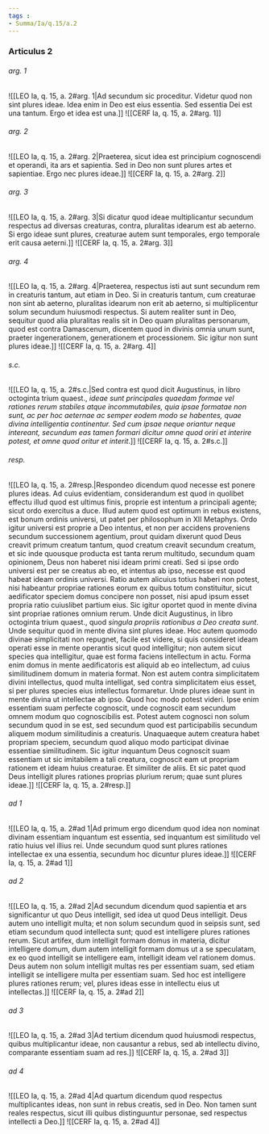 ```yaml
---
tags : 
- Summa/Ia/q.15/a.2
---
```


### Articulus 2

###### arg. 1
![[LEO Ia, q. 15, a. 2#arg. 1|Ad secundum sic proceditur. Videtur quod non sint plures ideae. Idea enim in Deo est eius essentia. Sed essentia Dei est una tantum. Ergo et idea est una.]]
![[CERF Ia, q. 15, a. 2#arg. 1]]

###### arg. 2
![[LEO Ia, q. 15, a. 2#arg. 2|Praeterea, sicut idea est principium cognoscendi et operandi, ita ars et sapientia. Sed in Deo non sunt plures artes et sapientiae. Ergo nec plures ideae.]]
![[CERF Ia, q. 15, a. 2#arg. 2]]

###### arg. 3
![[LEO Ia, q. 15, a. 2#arg. 3|Si dicatur quod ideae multiplicantur secundum respectus ad diversas creaturas, contra, pluralitas idearum est ab aeterno. Si ergo ideae sunt plures, creaturae autem sunt temporales, ergo temporale erit causa aeterni.]]
![[CERF Ia, q. 15, a. 2#arg. 3]]

###### arg. 4
![[LEO Ia, q. 15, a. 2#arg. 4|Praeterea, respectus isti aut sunt secundum rem in creaturis tantum, aut etiam in Deo. Si in creaturis tantum, cum creaturae non sint ab aeterno, pluralitas idearum non erit ab aeterno, si multiplicentur solum secundum huiusmodi respectus. Si autem realiter sunt in Deo, sequitur quod alia pluralitas realis sit in Deo quam pluralitas personarum, quod est contra Damascenum, dicentem quod in divinis omnia unum sunt, praeter ingenerationem, generationem et processionem. Sic igitur non sunt plures ideae.]]
![[CERF Ia, q. 15, a. 2#arg. 4]]

###### s.c.
![[LEO Ia, q. 15, a. 2#s.c.|Sed contra est quod dicit Augustinus, in libro octoginta trium quaest., *ideae sunt principales quaedam formae vel rationes rerum stabiles atque incommutabiles, quia ipsae formatae non sunt, ac per hoc aeternae ac semper eodem modo se habentes, quae divina intelligentia continentur. Sed cum ipsae neque oriantur neque intereant, secundum eas tamen formari dicitur omne quod oriri et interire potest, et omne quod oritur et interit*.]]
![[CERF Ia, q. 15, a. 2#s.c.]]

###### resp.
![[LEO Ia, q. 15, a. 2#resp.|Respondeo dicendum quod necesse est ponere plures ideas. Ad cuius evidentiam, considerandum est quod in quolibet effectu illud quod est ultimus finis, proprie est intentum a principali agente; sicut ordo exercitus a duce. Illud autem quod est optimum in rebus existens, est bonum ordinis universi, ut patet per philosophum in XII Metaphys. Ordo igitur universi est proprie a Deo intentus, et non per accidens proveniens secundum successionem agentium, prout quidam dixerunt quod Deus creavit primum creatum tantum, quod creatum creavit secundum creatum, et sic inde quousque producta est tanta rerum multitudo, secundum quam opinionem, Deus non haberet nisi ideam primi creati. Sed si ipse ordo universi est per se creatus ab eo, et intentus ab ipso, necesse est quod habeat ideam ordinis universi. Ratio autem alicuius totius haberi non potest, nisi habeantur propriae rationes eorum ex quibus totum constituitur, sicut aedificator speciem domus concipere non posset, nisi apud ipsum esset propria ratio cuiuslibet partium eius. Sic igitur oportet quod in mente divina sint propriae rationes omnium rerum. Unde dicit Augustinus, in libro octoginta trium quaest., quod *singula propriis rationibus a Deo creata sunt*. Unde sequitur quod in mente divina sint plures ideae. Hoc autem quomodo divinae simplicitati non repugnet, facile est videre, si quis consideret ideam operati esse in mente operantis sicut quod intelligitur; non autem sicut species qua intelligitur, quae est forma faciens intellectum in actu. Forma enim domus in mente aedificatoris est aliquid ab eo intellectum, ad cuius similitudinem domum in materia format. Non est autem contra simplicitatem divini intellectus, quod multa intelligat, sed contra simplicitatem eius esset, si per plures species eius intellectus formaretur. Unde plures ideae sunt in mente divina ut intellectae ab ipso. Quod hoc modo potest videri. Ipse enim essentiam suam perfecte cognoscit, unde cognoscit eam secundum omnem modum quo cognoscibilis est. Potest autem cognosci non solum secundum quod in se est, sed secundum quod est participabilis secundum aliquem modum similitudinis a creaturis. Unaquaeque autem creatura habet propriam speciem, secundum quod aliquo modo participat divinae essentiae similitudinem. Sic igitur inquantum Deus cognoscit suam essentiam ut sic imitabilem a tali creatura, cognoscit eam ut propriam rationem et ideam huius creaturae. Et similiter de aliis. Et sic patet quod Deus intelligit plures rationes proprias plurium rerum; quae sunt plures ideae.]]
![[CERF Ia, q. 15, a. 2#resp.]]

###### ad 1
![[LEO Ia, q. 15, a. 2#ad 1|Ad primum ergo dicendum quod idea non nominat divinam essentiam inquantum est essentia, sed inquantum est similitudo vel ratio huius vel illius rei. Unde secundum quod sunt plures rationes intellectae ex una essentia, secundum hoc dicuntur plures ideae.]]
![[CERF Ia, q. 15, a. 2#ad 1]]

###### ad 2
![[LEO Ia, q. 15, a. 2#ad 2|Ad secundum dicendum quod sapientia et ars significantur ut quo Deus intelligit, sed idea ut quod Deus intelligit. Deus autem uno intelligit multa; et non solum secundum quod in seipsis sunt, sed etiam secundum quod intellecta sunt; quod est intelligere plures rationes rerum. Sicut artifex, dum intelligit formam domus in materia, dicitur intelligere domum, dum autem intelligit formam domus ut a se speculatam, ex eo quod intelligit se intelligere eam, intelligit ideam vel rationem domus. Deus autem non solum intelligit multas res per essentiam suam, sed etiam intelligit se intelligere multa per essentiam suam. Sed hoc est intelligere plures rationes rerum; vel, plures ideas esse in intellectu eius ut intellectas.]]
![[CERF Ia, q. 15, a. 2#ad 2]]

###### ad 3
![[LEO Ia, q. 15, a. 2#ad 3|Ad tertium dicendum quod huiusmodi respectus, quibus multiplicantur ideae, non causantur a rebus, sed ab intellectu divino, comparante essentiam suam ad res.]]
![[CERF Ia, q. 15, a. 2#ad 3]]

###### ad 4
![[LEO Ia, q. 15, a. 2#ad 4|Ad quartum dicendum quod respectus multiplicantes ideas, non sunt in rebus creatis, sed in Deo. Non tamen sunt reales respectus, sicut illi quibus distinguuntur personae, sed respectus intellecti a Deo.]]
![[CERF Ia, q. 15, a. 2#ad 4]]

